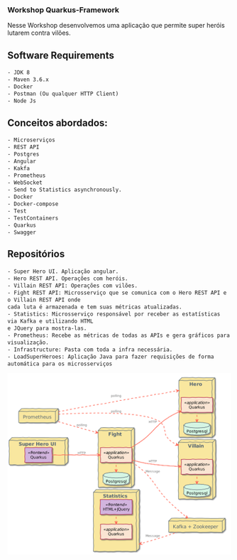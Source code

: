 ### Workshop Quarkus-Framework 


Nesse Workshop desenvolvemos uma aplicação que permite super heróis lutarem contra vilões.

## Software Requirements

	- JDK 8
	- Maven 3.6.x
	- Docker
	- Postman (Ou qualquer HTTP Client)
	- Node Js

## Conceitos abordados:


	- Microserviços
	- REST API
	- Postgres
	- Angular
	- Kakfa
	- Prometheus
	- WebSocket
	- Send to Statistics asynchronously.
	- Docker
	- Docker-compose
	- Test
	- TestContainers
	- Quarkus
	- Swagger


## Repositórios


	- Super Hero UI. Aplicação angular.
	- Hero REST API. Operações com heróis.
	- Villain REST API: Operações com vilões.
	- Fight REST API: Microsserviço que se comunica com o Hero REST API e o Villain REST API onde
	cada luta é armazenada e tem suas métricas atualizadas.
	- Statistics: Microsserviço responsável por receber as estatísticas via Kafka e utilizando HTML
	e JQuery para mostra-las. 
	- Prometheus: Recebe as métricas de todas as APIs e gera gráficos para visualização.
	- Infrastructure: Pasta com toda a infra necessária.
	- LoadSuperHeroes: Aplicação Java para fazer requisições de forma automática para os microsserviços
	
	
![Application Image](./assets/application.png)
